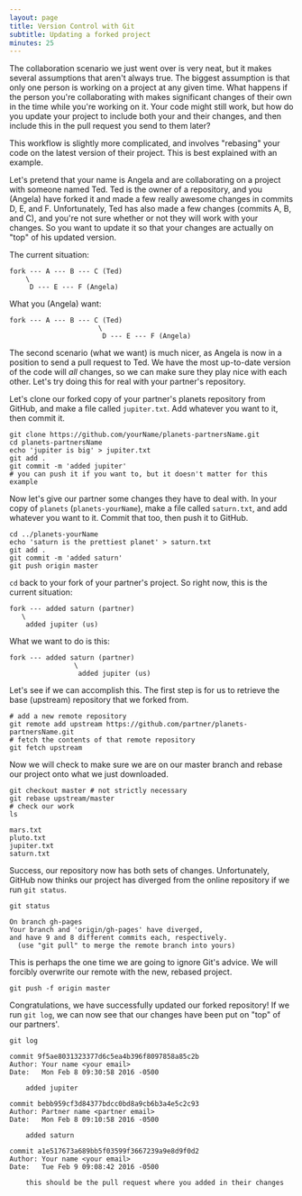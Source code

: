 ```yaml
---
layout: page
title: Version Control with Git
subtitle: Updating a forked project
minutes: 25
---
```


The collaboration scenario we just went over is very neat, but it makes several assumptions that aren't always true. The biggest assumption is that only one person is working on a project at any given time. What happens if the person you're collaborating with makes significant changes of their own in the time while you're working on it. Your code might still work, but how do you update your project to include both your and their changes, and then include this in the pull request you send to them later?

This workflow is slightly more complicated, and involves "rebasing" your code on the latest version of their project. This is best explained with an example.

Let's pretend that your name is Angela and are collaborating on a project with someone named Ted. Ted is the owner of a repository, and you (Angela) have forked it and made a few really awesome changes in commits D, E, and F. Unfortunately, Ted has also made a few changes (commits A, B, and C), and you're not sure whether or not they will work with your changes. So you want to update it so that your changes are actually on "top" of his updated version.

The current situation:

```
fork --- A --- B --- C (Ted)
    \
     D --- E --- F (Angela)
```

What you (Angela) want:

```
fork --- A --- B --- C (Ted)
                      \
                       D --- E --- F (Angela)
```

The second scenario (what we want) is much nicer, as Angela is now in a position to send a pull request to Ted. We have the most up-to-date version of the code will *all* changes, so we can make sure they play nice with each other. Let's try doing this for real with your partner's repository.

Let's clone our forked copy of your partner's planets repository from GitHub, and make a file called `jupiter.txt`. Add whatever you want to it, then commit it.

```{.bash}
git clone https://github.com/yourName/planets-partnersName.git
cd planets-partnersName
echo 'jupiter is big' > jupiter.txt
git add .
git commit -m 'added jupiter'
# you can push it if you want to, but it doesn't matter for this example
```

Now let's give our partner some changes they have to deal with. In your copy of `planets` (`planets-yourName`), make a file called `saturn.txt`, and add whatever you want to it. Commit that too, then push it to GitHub.

```{.bash}
cd ../planets-yourName
echo 'saturn is the prettiest planet' > saturn.txt
git add .
git commit -m 'added saturn'
git push origin master
```

`cd` back to your fork of your partner's project. So right now, this is the current situation:

```
fork --- added saturn (partner)
   \
    added jupiter (us)
```

What we want to do is this:

```
fork --- added saturn (partner)
                \
                 added jupiter (us)
```

Let's see if we can accomplish this. The first step is for us to retrieve the base (upstream) repository that we forked from.

```{.bash}
# add a new remote repository
git remote add upstream https://github.com/partner/planets-partnersName.git
# fetch the contents of that remote repository
git fetch upstream
```

Now we will check to make sure we are on our master branch and rebase our project onto what we just downloaded.

```{.bash}
git checkout master # not strictly necessary
git rebase upstream/master
# check our work
ls
```
```{.output}
mars.txt
pluto.txt
jupiter.txt
saturn.txt
```

Success, our repository now has both sets of changes. Unfortunately, GitHub now thinks our project has diverged from the online repository if we run `git status`.

```{.bash}
git status
```
```{.output}
On branch gh-pages
Your branch and 'origin/gh-pages' have diverged,
and have 9 and 8 different commits each, respectively.
  (use "git pull" to merge the remote branch into yours)
```

This is perhaps the one time we are going to ignore Git's advice. We will forcibly overwrite our remote with the new, rebased project.

```{.bash}
git push -f origin master
```

Congratulations, we have successfully updated our forked repository! If we run `git log`, we can now see that our changes have been put on "top" of our partners'.

```{.bash}
git log
```
```{.output}
commit 9f5ae8031323377d6c5ea4b396f8097858a85c2b
Author: Your name <your email>
Date:   Mon Feb 8 09:30:58 2016 -0500

    added jupiter

commit bebb959cf3d84377bdcc0bd8a9cb6b3a4e5c2c93
Author: Partner name <partner email>
Date:   Mon Feb 8 09:10:58 2016 -0500

    added saturn

commit a1e517673a689bb5f03599f3667239a9e8d9f0d2
Author: Your name <your email>
Date:   Tue Feb 9 09:08:42 2016 -0500

    this should be the pull request where you added in their changes
```
